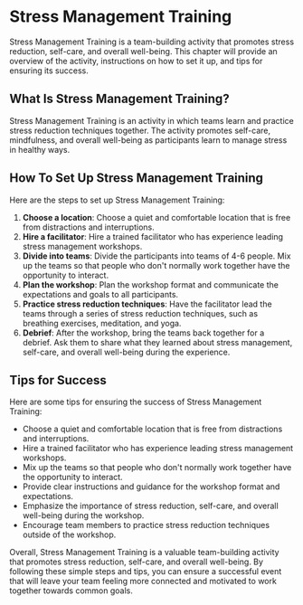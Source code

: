 Stress Management Training
=============================================================

Stress Management Training is a team-building activity that promotes stress reduction, self-care, and overall well-being. This chapter will provide an overview of the activity, instructions on how to set it up, and tips for ensuring its success.

What Is Stress Management Training?
-----------------------------------

Stress Management Training is an activity in which teams learn and practice stress reduction techniques together. The activity promotes self-care, mindfulness, and overall well-being as participants learn to manage stress in healthy ways.

How To Set Up Stress Management Training
----------------------------------------

Here are the steps to set up Stress Management Training:

1. **Choose a location**: Choose a quiet and comfortable location that is free from distractions and interruptions.
2. **Hire a facilitator**: Hire a trained facilitator who has experience leading stress management workshops.
3. **Divide into teams**: Divide the participants into teams of 4-6 people. Mix up the teams so that people who don't normally work together have the opportunity to interact.
4. **Plan the workshop**: Plan the workshop format and communicate the expectations and goals to all participants.
5. **Practice stress reduction techniques**: Have the facilitator lead the teams through a series of stress reduction techniques, such as breathing exercises, meditation, and yoga.
6. **Debrief**: After the workshop, bring the teams back together for a debrief. Ask them to share what they learned about stress management, self-care, and overall well-being during the experience.

Tips for Success
----------------

Here are some tips for ensuring the success of Stress Management Training:

* Choose a quiet and comfortable location that is free from distractions and interruptions.
* Hire a trained facilitator who has experience leading stress management workshops.
* Mix up the teams so that people who don't normally work together have the opportunity to interact.
* Provide clear instructions and guidance for the workshop format and expectations.
* Emphasize the importance of stress reduction, self-care, and overall well-being during the workshop.
* Encourage team members to practice stress reduction techniques outside of the workshop.

Overall, Stress Management Training is a valuable team-building activity that promotes stress reduction, self-care, and overall well-being. By following these simple steps and tips, you can ensure a successful event that will leave your team feeling more connected and motivated to work together towards common goals.
